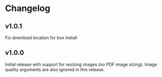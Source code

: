 # Changelog

## v1.0.1

Fix download location for box install

## v1.0.0

Initial release with support for resizing images (no PDF image sizing). Image quality arguments are also ignored in this release.
